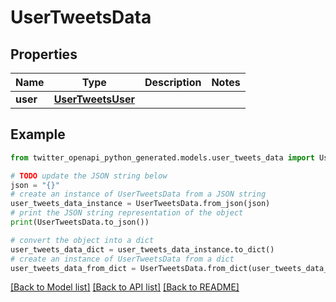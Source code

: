 # UserTweetsData


## Properties

Name | Type | Description | Notes
------------ | ------------- | ------------- | -------------
**user** | [**UserTweetsUser**](UserTweetsUser.md) |  | 

## Example

```python
from twitter_openapi_python_generated.models.user_tweets_data import UserTweetsData

# TODO update the JSON string below
json = "{}"
# create an instance of UserTweetsData from a JSON string
user_tweets_data_instance = UserTweetsData.from_json(json)
# print the JSON string representation of the object
print(UserTweetsData.to_json())

# convert the object into a dict
user_tweets_data_dict = user_tweets_data_instance.to_dict()
# create an instance of UserTweetsData from a dict
user_tweets_data_from_dict = UserTweetsData.from_dict(user_tweets_data_dict)
```
[[Back to Model list]](../README.md#documentation-for-models) [[Back to API list]](../README.md#documentation-for-api-endpoints) [[Back to README]](../README.md)


